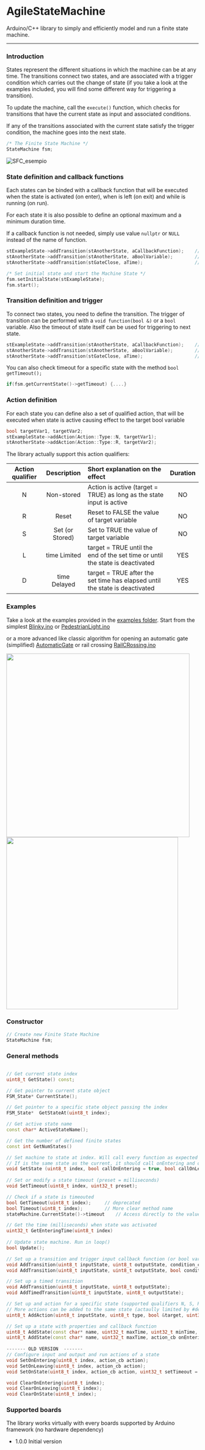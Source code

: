 # AgileStateMachine
Arduino/C++ library to simply and efficiently model and run a finite state machine.

___
### Introduction

States represent the different situations in which the machine can be at any time. The transitions connect two states, and are associated with a trigger condition which carries out the change of state (if you take a look at the examples included, you will find some different way for triggering a transition).

To update the machine, call the `execute()` function, which checks for transitions that have the current state as input and associated conditions.

If any of the transitions associated with the current state satisfy the trigger condition, the machine goes into the next state.

```cpp
/* The Finite State Machine */
StateMachine fsm;

```

![SFC_esempio](https://user-images.githubusercontent.com/27758688/125982036-0eab0bb2-ed13-4101-af5c-6e49e82908fd.png)

### State definition and callback functions
Each states can be binded with a callback function that will be executed when the state is activated (on enter), when is left (on exit) and while is running (on run). 

For each state it is also possible to define an optional maximum and a minimum duration time.

If a callback function is not needed, simply use value `nullptr` or `NULL` instead of the name of function.

```cpp
stExampleState->addTransition(stAnotherState, aCallbackFunction);    // A callback function will be used as trigger
stAnotherState->addTransition(stAnotherState, aBoolVariable);        // A bool variable will be used as trigger
stAnotherState->addTransition(stGateClose, aTime);                   // An unsigned long variable will be used as timeout trigger

/* Set initial state and start the Machine State */
fsm.setInitialState(stExampleState);
fsm.start();
```

### Transition definition and trigger
To connect two states, you need to define the transition. The trigger of transition can be performed with a `void function(bool &)` or a `bool` variable. 
Also the timeout of state itself can be used for triggering to next state. 

```cpp
stExampleState->addTransition(stAnotherState, aCallbackFunction);    // A callback function will be used as trigger
stAnotherState->addTransition(stAnotherState, aBoolVariable);        // A bool variable will be used as trigger
stAnotherState->addTransition(stGateClose, aTime);                   // An unsigned long variable will be used as timeout trigger
```

You can also check timeout for a specific state with the method `bool getTimeout();`

``` cpp
if(fsm.getCurrentState()->getTimeout) {....}
```

### Action definition
For each state you can define also a set of qualified action, that will be executed when state is active causing effect to the target bool variable

```cpp
bool targetVar1, targetVar2;
stExampleState->addAction(Action::Type::N, targetVar1);
stAnotherState->addAction(Action::Type::R, targetVar2);
```

The library actually support this action qualifiers:

| Action qualifier | Description | Short explanation on the effect | Duration |
| :---: | :---: | :--- | :---: |
| N | Non-stored | Action is active (target = TRUE) as long as the state input is active | NO |
| R | Reset | Reset to FALSE the value of target variable | NO |
| S | Set (or Stored) | Set to TRUE the value of target variable | NO |
| L | time Limited | target = TRUE until the end of the set time or until the state is deactivated  | YES |
| D | time Delayed | target = TRUE  after the set time has elapsed until the state is deactivated  | YES |

### Examples

Take a look at the examples provided in the [examples folder](https://github.com/cotestatnt/YA_FSM/tree/master/examples).
Start from the simplest [Blinky.ino](https://github.com/cotestatnt/YA_FSM/blob/master/examples/Blinky) or [PedestrianLight.ino](https://github.com/cotestatnt/YA_FSM/tree/master/examples/PedestrianLight)


or a more advanced like classic algorithm for opening an automatic gate (simplified) [AutomaticGate](https://github.com/cotestatnt/YA_FSM/blob/master/examples/AutomaticGate) or rail crossing [RailCRossing.ino](https://github.com/cotestatnt/YA_FSM/blob/master/examples/RailCrossing)

<div style="content: flex">
<img src="https://user-images.githubusercontent.com/27758688/125971825-ed89b51d-6441-474b-86a5-063bc1f96770.png" width="480">
<img src="https://user-images.githubusercontent.com/27758688/125979422-31ad3912-eb93-406f-9b41-6f32c30b02ba.png" width="450">
</div>


### Constructor

```c++
// Create new Finite State Machine
StateMachine fsm;

```
### General methods
```c++

// Get current state index
uint8_t GetState() const;

// Get pointer to current state object
FSM_State* CurrentState();

// Get pointer to a specific state object passing the index
FSM_State*  GetStateAt(uint8_t index);

// Get active state name
const char* ActiveStateName();

// Get the number of defined finite states
const int GetNumStates()

// Set machine to state at index. Will call every function as expected unless told otherwise
// If is the same state as the current, it should call onEntering and onLeaving and Refresh Timeout
void SetState (uint8_t index, bool callOnEntering = true, bool callOnLeaving = true)
  
// Set or modify a state timeout (preset = milliseconds)
void SetTimeout(uint8_t index, uint32_t preset);

// Check if a state is timeouted
bool GetTimeout(uint8_t index);		// deprecated
bool Timeout(uint8_t index);		// More clear method name
stateMachine.CurrentState()->timeout	// Access directly to the value stored in FSM_State struct

// Get the time (milliseconds) when state was activated
uint32_t GetEnteringTime(uint8_t index) 
	
// Update state machine. Run in loop()
bool Update();

// Set up a transition and trigger input callback function (or bool variable)
void AddTransition(uint8_t inputState, uint8_t outputState, condition_cb condition);
void AddTransition(uint8_t inputState, uint8_t outputState, bool condition);

// Set up a timed transition
void AddTransition(uint8_t inputState, uint8_t outputState);
void AddTimedTransition(uint8_t inputState, uint8_t outputState);

// Set up and action for a specific state (supported qualifiers N, S, R, D, L
// More actions can be added to the same state (actaully limited by #define MAX_ACTIONS 64)
uint8_t AddAction(uint8_t inputState, uint8_t type, bool &target, uint32_t _time=0);

// Set up a state with properties and callback function
uint8_t AddState(const char* name, uint32_t maxTime, uint32_t minTime,	action_cb onEntering, action_cb onState, action_cb onLeaving);
uint8_t AddState(const char* name, uint32_t maxTime, action_cb onEntering, action_cb onState, action_cb onLeaving);
	
------- OLD VERSION  -------
// Configure input and output and run actions of a state
void SetOnEntering(uint8_t index, action_cb action);
void SetOnLeaving(uint8_t index, action_cb action);
void SetOnState(uint8_t index, action_cb action, uint32_t setTimeout = 0)   // 0 disabled

void ClearOnEntering(uint8_t index);
void ClearOnLeaving(uint8_t index);
void ClearOnState(uint8_t index);
```

### Supported boards
The library works virtually with every boards supported by Arduino framework (no hardware dependency)

+ 1.0.0 Initial version

